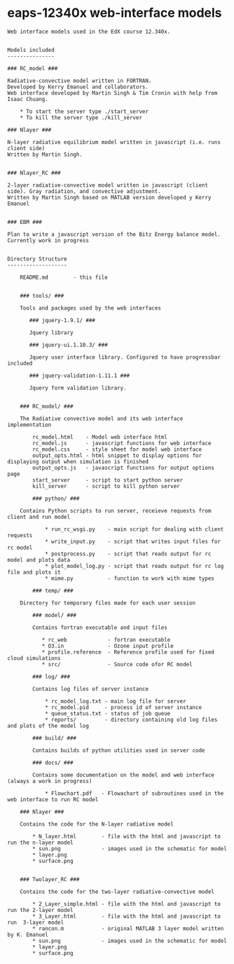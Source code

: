eaps-12340x web-interface models
================================

    Web interface models used in the EdX course 12.340x. 


    Models included
    ---------------

    ### RC_model ###

    Radiative-convective model written in FORTRAN. 
    Developed by Kerry Emanuel and collaborators.
    Web interface developed by Martin Singh & Tim Cronin with help from Isaac Chuang.

        * To start the server type ./start_server
        * To kill the server type ./kill_server

    ### Nlayer ###
 
    N-layer radiative equilibrium model written in javascript (i.e. runs client side)
    Written by Martin Singh.


    ### Nlayer_RC ###
  
    2-layer radiative-convective model written in javascript (client side). Gray radiation, and convective adjustment.
    Written by Martin Singh based on MATLAB version developed y Kerry Emanuel


    ### EBM ###

    Plan to write a javascript version of the Bitz Energy balance model. Currently work in progress


    Directory Structure
    -------------------

        README.md        - this file


        ### tools/ ###

        Tools and packages used by the web interfaces

           ### jquery-1.9.1/ ###

           Jquery library

           ### jquery-ui.1.10.3/ ###

           Jquery user interface library. Configured to have progressbar included

           ### jquery-validation-1.11.1 ###

           Jquery form validation library.


        ### RC_model/ ###

        The Radiative convective model and its web interface implementation

            rc_model.html    - Model web interface html
            rc_model.js      - javascript functions for web interface
            rc_model.css     - style sheet for model web interface
            output_opts.html - html snippet to display options for displaying output when simulation is finished
            output_opts.js   - javascript functions for output options page
            start_server     - script to start python server
            kill_server      - script to kill python server

            ### python/ ###

   	    Contains Python scripts to run server, receieve requests from client and run model

                * run_rc_wsgi.py    - main script for dealing with client requests
                * write_input.py    - script that writes input files for rc model
                * postprocess.py    - script that reads output for rc model and plots data
                * plot_model_log.py - script that reads output for rc log file and plots it
                * mime.py           - function to work with mime types

            ### temp/ ###

	    Directory for temporary files made for each user session

            ### model/ ###

            Contains fortran executable and input files

               * rc_web             - fortran executable
               * O3.in              - Ozone input profile
               * profile.reference  - Reference profile used for fixed cloud simulations
               * src/               - Source code ofor RC model

            ### log/ ###

            Contains log files of server instance
        
                * rc_model_log.txt - main log file for server
                * rc_model.pid     - process id of server instance
                * queue_status.txt - status of job queue
                * reports/         - directory containing old log files and plots of the model log
        
            ### build/ ###
 
            Contains builds of python utilities used in server code

            ### docs/ ###
 
            Contains some documentation on the model and web interface (always a work in progress)

                * Flowchart.pdf   - Flowachart of subroutines used in the web interface to run RC model

        ### Nlayer ###

        Contains the code for the N-layer radiative model

            * N_layer.html        - file with the html and javascript to run the n-layer model
            * sun.png             - images used in the schematic for model
            * layer.png
            * surface.png


        ### Twolayer_RC ###

        Contains the code for the two-layer radiative-convective model

            * 2_Layer_simple.html - file with the html and javascript to run the 2-layer model
            * 3_Layer.html        - file with the html and javascript to run  3-layer model
            * rancon.m            - original MATLAB 3 layer model written by K. Emanuel
            * sun.png             - images used in the schematic for model
            * layer.png
            * surface.png




